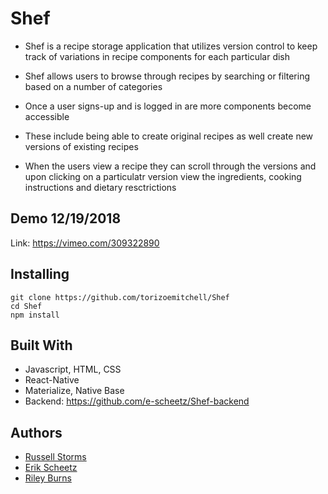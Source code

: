 # Shef #

* Shef is a recipe storage application that utilizes version control to keep track of variations in recipe components for each particular dish

* Shef allows users to browse through recipes by searching or filtering based on a number of categories

* Once a user signs-up and is logged in are more components become accessible 

* These include being able to create original recipes as well create new versions of existing recipes 

* When the users view a recipe they can scroll through the versions and upon clicking on a particulatr version view the ingredients, cooking instructions and dietary resctrictions


## Demo 12/19/2018

Link: https://vimeo.com/309322890

## Installing

```
git clone https://github.com/torizoemitchell/Shef
cd Shef
npm install
```

## Built With

* Javascript, HTML, CSS
* React-Native
* Materialize, Native Base
* Backend: https://github.com/e-scheetz/Shef-backend

## Authors

* [Russell Storms](https://github.com/rstorms90)
* [Erik Scheetz](https://github.com/e-scheetz)
* [Riley Burns](https://github.com/rileyburns345)
